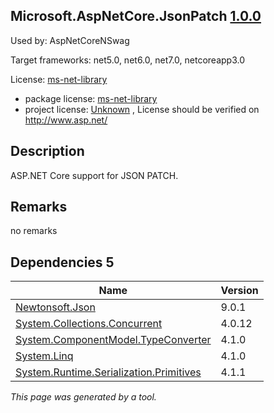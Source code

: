 Microsoft.AspNetCore.JsonPatch [1.0.0](https://www.nuget.org/packages/Microsoft.AspNetCore.JsonPatch/1.0.0)
--------------------

Used by: AspNetCoreNSwag

Target frameworks: net5.0, net6.0, net7.0, netcoreapp3.0

License: [ms-net-library](../../../../licenses/ms-net-library) 

- package license: [ms-net-library](http://www.microsoft.com/web/webpi/eula/net_library_eula_enu.htm) 
- project license: [Unknown](http://www.asp.net/) , License should be verified on http://www.asp.net/

Description
-----------
ASP.NET Core support for JSON PATCH.

Remarks
-----------
no remarks


Dependencies 5
-----------

|Name|Version|
|----------|:----|
|[Newtonsoft.Json](../../../../packages/nuget.org/newtonsoft.json/9.0.1)|9.0.1|
|[System.Collections.Concurrent](../../../../packages/nuget.org/system.collections.concurrent/4.0.12)|4.0.12|
|[System.ComponentModel.TypeConverter](../../../../packages/nuget.org/system.componentmodel.typeconverter/4.1.0)|4.1.0|
|[System.Linq](../../../../packages/nuget.org/system.linq/4.1.0)|4.1.0|
|[System.Runtime.Serialization.Primitives](../../../../packages/nuget.org/system.runtime.serialization.primitives/4.1.1)|4.1.1|

*This page was generated by a tool.*